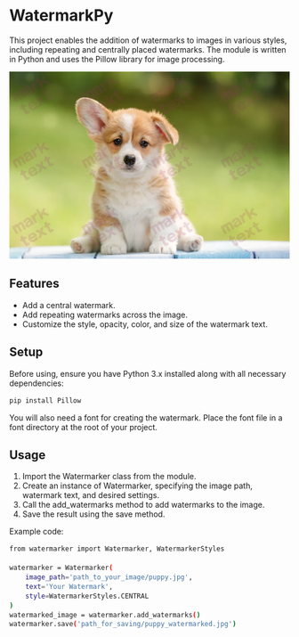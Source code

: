 # WatermarkPy
 This project enables the addition of watermarks to images in various styles, including repeating and centrally placed watermarks. The module is written in Python and uses the Pillow library for image processing.
 
![Sample image](puppy_watermarked.jpg)

## Features

- Add a central watermark.
- Add repeating watermarks across the image.
- Customize the style, opacity, color, and size of the watermark text.

## Setup

Before using, ensure you have Python 3.x installed along with all necessary dependencies:

```bash
pip install Pillow
```

You will also need a font for creating the watermark. Place the font file in a font directory at the root of your project.

## Usage

1. Import the Watermarker class from the module.
2. Create an instance of Watermarker, specifying the image path, watermark text, and desired settings.
3. Call the add_watermarks method to add watermarks to the image.
4. Save the result using the save method.

Example code: 
```bash
from watermarker import Watermarker, WatermarkerStyles

watermarker = Watermarker(
    image_path='path_to_your_image/puppy.jpg',
    text='Your Watermark',
    style=WatermarkerStyles.CENTRAL
)
watermarked_image = watermarker.add_watermarks()
watermarker.save('path_for_saving/puppy_watermarked.jpg')
```
